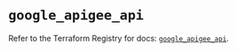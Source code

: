 # `google_apigee_api`

Refer to the Terraform Registry for docs: [`google_apigee_api`](https://registry.terraform.io/providers/hashicorp/google/6.34.0/docs/resources/apigee_api).
